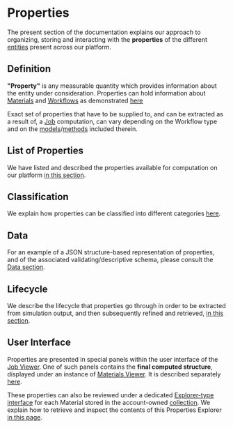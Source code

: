 # Properties 

The present section of the documentation explains our approach to organizing, storing and interacting with the **properties** of the different [entities](../entities-general/overview.md) present across our platform.

## Definition
 
**"Property"** is any measurable quantity which provides information about the entity under consideration. Properties can hold information about [Materials](../materials/overview.md) and [Workflows](../workflows/overview.md) as demonstrated [here](../getting-started/important-concepts.md)

Exact set of properties that have to be supplied to, and can be extracted as a result of, a [Job](../jobs/overview.md) computation, can vary depending on the Workflow type and on the [models](../models/overview.md)/[methods](../methods/overview.md) included therein.

## List of Properties

We have listed and described the properties available for computation on our platform [in this section](../properties-directory/overview.md).

## Classification

We explain how properties can be classified into different categories [here](classification/overview.md).

## Data

For an example of a JSON structure-based representation of properties, and of the associated validating/descriptive schema, please consult the [Data section](data/overview.md).

## Lifecycle

We describe the lifecycle that properties go through in order to be extracted from simulation output, and then subsequently refined and retrieved, [in this section](lifecycle/overview.md).

## User Interface

Properties are presented in special panels within the user interface of the [Job Viewer](../jobs/ui/viewer.md). One of such panels contains the **final computed structure**, displayed under an instance of [Materials Viewer](../materials/ui/viewer.md). It is described separately [here](ui/viewer.md).

These properties can also be reviewed under a dedicated [Explorer-type interface](../entities-general/ui/explorer.md) for each Material stored in the account-owned [collection](../accounts/collections.md). We explain how to retrieve and inspect the contents of this Properties Explorer [in this page](ui/explorer.md). 
